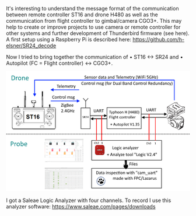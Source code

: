 It's interesting to understand the message format of the communication between remote controller ST16 and drone H480 as well as the communication from flight controller to gimbal/camera CGO3+. This may help to create or improve projects to use camera or remote controller for other systems and further development of Thunderbird firmware (see here).
A first setup using a Raspberry Pi is described here: https://github.com/h-elsner/SR24_decode

Now I tried to bring together the communication of 
    • ST16 <-> SR24 and 
    • Autopilot (FC = Flight controller) <-> CGO3+.

![Overview](overview.png)

I got a Saleae Logic Analyzer with four channels. To record I use this analyzer software: https://www.saleae.com/pages/downloads
